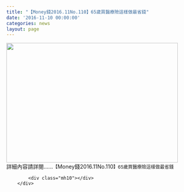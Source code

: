 ```yaml
---
title: "【Money錢2016.11No.110】65歲買醫療險這樣做最省錢"
date: '2016-11-10 00:00:00'
categories: news
layout: page
---
```


<div class="text">
			<div>
	<img alt="" src="http://lsapp.leishan.com.tw/UserFiles/images/Money%E9%8C%A22016.11No.110%20-%2065%E6%AD%B2%E8%B2%B7%E9%86%AB%E7%99%82%E9%9A%AA%E9%80%99%E6%A8%A3%E5%81%9A%E6%9C%80%E7%9C%81%E9%8C%A2.jpg" style="width: 450px; height: 314px;"></div>
<div>
	詳細內容請詳閱......<span style="font-size: 9pt;">【</span>Money錢2016.11No.110<span style="font-size: 9pt;">】</span><span style="font-size: 9pt;">65歲買醫療險這樣做最省錢</span></div>

			<div class="mh10"></div>
		</div>